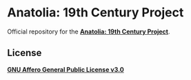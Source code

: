 # Anatolia: 19th Century Project

Official repository for the [**Anatolia: 19th Century Project**]().

## License

[**GNU Affero General Public License v3.0**](https://github.com/howion/anatolia-19th/blob/main/LICENSE)
